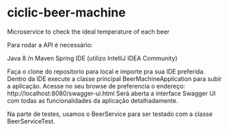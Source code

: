 # ciclic-beer-machine
Microservice to check the ideal temperature of each beer

Para rodar a API é necessário:

Java 8 /n
Maven
Spring
IDE (utilizo IntelliJ IDEA Community)

Faça o clone do repositorio para local e importe pra sua IDE preferida.
Dentro da IDE execute a classe principal BeerMachineApplication para subir a aplicação. 
Acesse no seu browse de preferencia o endereço: http://localhost:8080/swagger-ui.html
Será aberta a interface Swagger UI com todas as funcionalidades da aplicação detalhadamente. 

Na parte de testes, usamos o BeerService para ser testado com a classe BeerServiceTest.  
